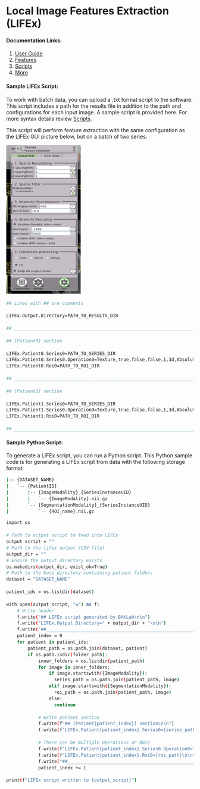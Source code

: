 # Local Image Features Extraction (LIFEx)

#### Documentation Links:
1. [User Guide](https://www.lifexsoft.org/images/phocagallery/documentation/LIFEx/UserGuide/LIFExUserGuide.pdf)
2. [Features](https://www.lifexsoft.org/images/phocagallery/documentation/LIFExFeatures/LIFExFeatures.pdf)
3. [Scripts](https://www.lifexsoft.org/images/phocagallery/documentation/LIFExScripts/LIFExScripts_v7.8.0.pdf)
4. [More](https://www.lifexsoft.org/index.php/resources/documentation)

#### Sample LIFEx Script:
To work with batch data, you can upload a .txt format script to the software. This script includes a path for the results file in addition to the path and configurations for each input image. A sample script is provided here. For more syntax details review [Scripts](https://www.lifexsoft.org/images/phocagallery/documentation/LIFExScripts/LIFExScripts_v7.8.0.pdf).

This script will perform feature extraction with the same configuration as the LIFEx GUI picture below, but on a batch of two series:

<img src="../images/lifex_feature_extraction.png" width="200" height="400">

```sh
## Lines with ## are comments

LIFEx.Output.Directory=PATH_TO_RESULTS_DIR

## _________________________________________________________________________________________________________________________

## [Patient0] section

LIFEx.Patient0.Series0=PATH_TO_SERIES_DIR
LIFEx.Patient0.Series0.Operation0=Texture,true,false,false,1,3d,Absolute,10.0,400.0,-1000.0,3000.0,1.0,1.0,1.0
LIFEx.Patient0.Roi0=PATH_TO_ROI_DIR

## _________________________________________________________________________________________________________________________

## [Patient1] section

LIFEx.Patient1.Series0=PATH_TO_SERIES_DIR
LIFEx.Patient1.Series0.Operation0=Texture,true,false,false,1,3d,Absolute,10.0,400.0,-1000.0,3000.0,1.0,1.0,1.0
LIFEx.Patient1.Roi0=PATH_TO_ROI_DIR

## _________________________________________________________________________________________________________________________

```


#### Sample Python Script:

To generate a LIFEx script, you can run a Python script. This Python sample code is for generating a LIFEx script from data with the following storage format:


```bash
|-- {DATASET_NAME}
|   `-- {PatientID}
|       |-- {ImageModality}_{SeriesInstanceUID}
|       |   `-- {ImageModality}.nii.gz
|       `-- {SegmentationModality}_{SeriesInstanceUID}
|           `-- {ROI_name}.nii.gz
```

```sh
import os

# Path to output script to feed into LIFEx
output_script = ""
# Path to the lifex output (CSV file)
output_dir = ""
# Ensure the output directory exists
os.makedirs(output_dir, exist_ok=True)
# Path to the base directory containing patient folders
dataset = "DATASET_NAME"

patient_ids = os.listdir(dataset)

with open(output_script, "w") as f:
    # Write header
    f.write("## LIFEx script generated by BHKLab\n\n")
    f.write("LIFEx.Output.Directory=" + output_dir + "\n\n")
    f.write("##_________________________________________________________________________________\n\n")
    patient_index = 0
    for patient in patient_ids:
        patient_path = os.path.join(dataset, patient)
        if os.path.isdir(folder_path):
            inner_folders = os.listdir(patient_path)
            for image in inner_folders:
                if image.startswith({ImageModality}):
                  series_path = os.path.join(patient_path, image)
                elif image.startswith({SegmentationModality}):
                  roi_path = os.path.join(patient_path, image)
                else:
                  continue

            # Write patient section
            f.write(f"## [Patient{patient_index}] section\n\n")
            f.write(f"LIFEx.Patient{patient_index}.Series0={series_path}\n")

            # There can be multiple Operations or ROIs
            f.write(f"LIFEx.Patient{patient_index}.Series0.Operation0=Texture,true,false,false,1,3d,Absolute, 10.0,400.0,-1000.0,3000.0,1.0,1.0,1.0\n")
            f.write(f"LIFEx.Patient{patient_index}.Roi0={roi_path}\n\n")
            f.write("##_________________________________________________________________________________\n\n")
            patient_index += 1

print(f"LIFEx script written to {output_script}")

```